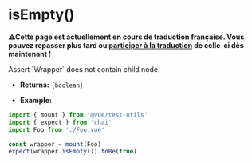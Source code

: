 # isEmpty()

<p><strong>⚠Cette page est actuellement en cours de traduction française. Vous pouvez repasser plus tard ou <a href="https://github.com/vuejs-fr/vue-test-utils" target="_blank">participer à la traduction</a> de celle-ci dès maintenant !</strong></p><p>Assert `Wrapper` does not contain child node.</p>

- **Returns:** `{boolean}`

- **Example:**

```js
import { mount } from '@vue/test-utils'
import { expect } from 'chai'
import Foo from './Foo.vue'

const wrapper = mount(Foo)
expect(wrapper.isEmpty()).toBe(true)
```
